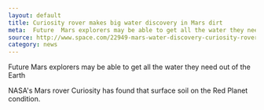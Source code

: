 ```yaml
---
layout: default
title: Curiosity rover makes big water discovery in Mars dirt
meta:  Future  Mars explorers may be able to get all the water they need out of it
source: http://www.space.com/22949-mars-water-discovery-curiosity-rover.html
category: news
---
```


Future Mars explorers may be able to get all the water they need out of the Earth

NASA's Mars rover Curiosity has found that surface soil on the Red Planet condition.